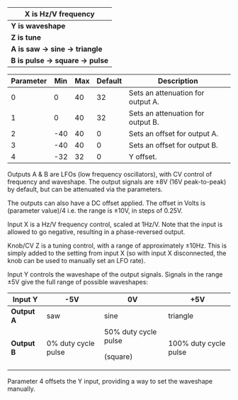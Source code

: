 
| **X is Hz/V frequency**                 |
|-----------------------------------------|
| **Y is waveshape**                      |
| **Z is tune**                           |
| **A is saw -&gt; sine -&gt; triangle**  |
| **B is pulse -&gt; square -&gt; pulse** |

<table>
<thead>
<tr class="header">
<th>
<strong>Parameter</strong>
</th>
<th><strong>Min</strong></th>
<th><strong>Max</strong></th>
<th><strong>Default</strong></th>
<th><strong>Description</strong></th>
</tr>
</thead>
<tbody>
<tr class="odd">
<td>
0
</td>
<td>
0
</td>
<td>
40
</td>
<td>
32
</td>
<td>
Sets an attenuation for output A.
</td>
</tr>
<tr class="even">
<td>
1
</td>
<td>
0
</td>
<td>
40
</td>
<td>
32
</td>
<td>
Sets an attenuation for output B.
</td>
</tr>
<tr class="odd">
<td>
2
</td>
<td>
-40
</td>
<td>
40
</td>
<td>
0
</td>
<td>
Sets an offset for output A.
</td>
</tr>
<tr class="even">
<td>
3
</td>
<td>
-40
</td>
<td>
40
</td>
<td>
0
</td>
<td>
Sets an offset for output B.
</td>
</tr>
<tr class="odd">
<td>
4
</td>
<td>
-32
</td>
<td>
32
</td>
<td>
0
</td>
<td>
Y offset.
</td>
</tr>
</tbody>
</table>

Outputs A & B are LFOs (low frequency oscillators), with CV control of frequency and waveshape. The output signals are
±8V (16V peak-to-peak)
by default, but can be attenuated via the parameters.

The outputs can also have a DC offset applied. The offset in Volts is
(parameter value)/4 i.e. the range is ±10V, in steps of 0.25V.

Input X is a Hz/V frequency control, scaled at 1Hz/V. Note that the input is allowed to go negative, resulting in a
phase-reversed output.

Knob/CV Z is a tuning control, with a range of approximately ±10Hz. This is simply added to the setting from input X (so
with input X disconnected, the knob can be used to manually set an LFO rate).

Input Y controls the waveshape of the output signals. Signals in the range ±5V give the full range of possible
waveshapes:

<table>
<thead>
<tr class="header">
<th><strong>Input Y</strong></th>
<th><strong>-5V</strong></th>
<th><strong>0V</strong></th>
<th><strong>+5V</strong></th>
</tr>
</thead>
<tbody>
<tr class="odd">
<td>
<strong>Output A</strong>
</td>
<td>
saw
</td>
<td>
sine
</td>
<td>
triangle
</td>
</tr>
<tr class="even">
<td>
<strong>Output B</strong>
</td>
<td>0% duty cycle pulse</td>
<td>50% duty cycle pulse

(square)
</td>
<td>
100% duty cycle pulse
</td>
</tr>
</tbody>
</table>

Parameter 4 offsets the Y input, providing a way to set the waveshape manually.

